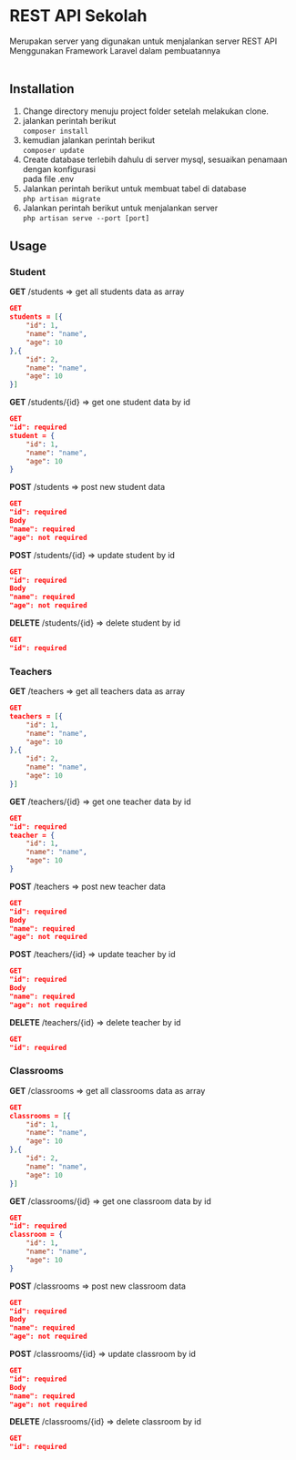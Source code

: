 # REST API Sekolah
Merupakan server yang digunakan untuk menjalankan server REST API<br>
Menggunakan Framework Laravel dalam pembuatannya<br><br>

## Installation

1. Change directory menuju project folder setelah melakukan clone. <br>
2. jalankan perintah berikut <br>
`composer install`<br>
3. kemudian jalankan perintah berikut <br>
`composer update`<br>
4. Create database terlebih dahulu di server mysql, sesuaikan penamaan dengan konfigurasi<br>
pada file .env<br>
5. Jalankan perintah berikut untuk membuat tabel di database<br>
`php artisan migrate`<br>
6. Jalankan perintah berikut untuk menjalankan server<br>
`php artisan serve --port [port]`<br>

## Usage
### **Student**
**GET** /students => get all students data as array <br>
```json
GET
students = [{
    "id": 1,
    "name": "name",
    "age": 10
},{
    "id": 2,
    "name": "name",
    "age": 10
}]
```
**GET** /students/{id} => get one student data by id <br>
```json
GET
"id": required
student = {
    "id": 1,
    "name": "name",
    "age": 10
}
```
**POST** /students => post new student data<br>
```json
GET
"id": required
Body
"name": required
"age": not required
```
**POST** /students/{id} => update student by id<br>
```json
GET
"id": required
Body
"name": required
"age": not required
```
**DELETE** /students/{id} => delete student by id<id>
```json
GET
"id": required
```
### **Teachers**
**GET** /teachers => get all teachers data as array <br>
```json
GET
teachers = [{
    "id": 1,
    "name": "name",
    "age": 10
},{
    "id": 2,
    "name": "name",
    "age": 10
}]
```
**GET** /teachers/{id} => get one teacher data by id <br>
```json
GET
"id": required
teacher = {
    "id": 1,
    "name": "name",
    "age": 10
}
```
**POST** /teachers => post new teacher data<br>
```json
GET
"id": required
Body
"name": required
"age": not required
```
**POST** /teachers/{id} => update teacher by id<br>
```json
GET
"id": required
Body
"name": required
"age": not required
```
**DELETE** /teachers/{id} => delete teacher by id<id>
```json
GET
"id": required
```

### **Classrooms**
**GET** /classrooms => get all classrooms data as array <br>
```json
GET
classrooms = [{
    "id": 1,
    "name": "name",
    "age": 10
},{
    "id": 2,
    "name": "name",
    "age": 10
}]
```
**GET** /classrooms/{id} => get one classroom data by id <br>
```json
GET
"id": required
classroom = {
    "id": 1,
    "name": "name",
    "age": 10
}
```
**POST** /classrooms => post new classroom data<br>
```json
GET
"id": required
Body
"name": required
"age": not required
```
**POST** /classrooms/{id} => update classroom by id<br>
```json
GET
"id": required
Body
"name": required
"age": not required
```
**DELETE** /classrooms/{id} => delete classroom by id<id>
```json
GET
"id": required
```
